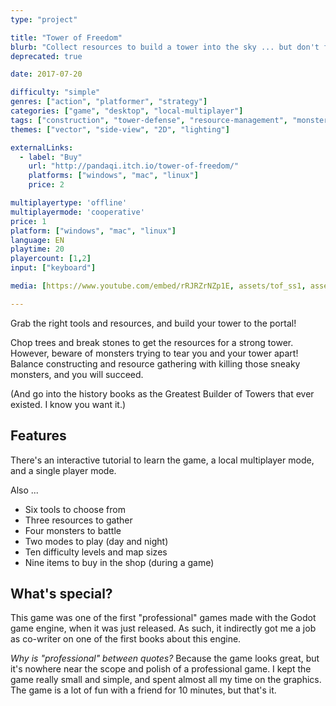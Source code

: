 ```yaml
---
type: "project"

title: "Tower of Freedom"
blurb: "Collect resources to build a tower into the sky ... but don't forget the monsters trying to tear down your beautiful creation"
deprecated: true

date: 2017-07-20

difficulty: "simple"
genres: ["action", "platformer", "strategy"]
categories: ["game", "desktop", "local-multiplayer"]
tags: ["construction", "tower-defense", "resource-management", "monsters"]
themes: ["vector", "side-view", "2D", "lighting"]

externalLinks:
  - label: "Buy"
    url: "http://pandaqi.itch.io/tower-of-freedom/"
    platforms: ["windows", "mac", "linux"]
    price: 2

multiplayertype: 'offline'
multiplayermode: 'cooperative'
price: 1
platform: ["windows", "mac", "linux"]
language: EN
playtime: 20
playercount: [1,2]
input: ["keyboard"]

media: [https://www.youtube.com/embed/rRJRZrNZp1E, assets/tof_ss1, assets/tof_ss2, assets/tof_ss3, assets/tof_ss4, assets/tof_ss5, assets/tof_ss6, assets/tof_ss7]

---
```


Grab the right tools and resources, and build your tower to the portal!

Chop trees and break stones to get the resources for a strong tower. However, beware of monsters trying to tear you and your tower apart! Balance constructing and resource gathering with killing those sneaky monsters, and you will succeed.

(And go into the history books as the Greatest Builder of Towers that ever existed. I know you want it.)

## Features

There's an interactive tutorial to learn the game, a local multiplayer mode, and a single player mode.

Also ...

* Six tools to choose from
* Three resources to gather
* Four monsters to battle
* Two modes to play (day and night)
* Ten difficulty levels and map sizes
* Nine items to buy in the shop (during a game)

## What's special?

This game was one of the first "professional" games made with the Godot game engine, when it was just released. As such, it indirectly got me a job as co-writer on one of the first books about this engine.

_Why is "professional" between quotes?_ Because the game looks great, but it's nowhere near the scope and polish of a professional game. I kept the game really small and simple, and spent almost all my time on the graphics. The game is a lot of fun with a friend for 10 minutes, but that's it.